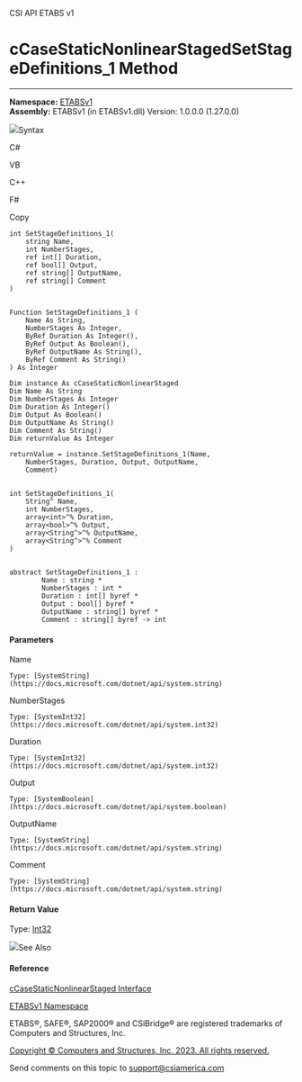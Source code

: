 ﻿

CSI API ETABS v1

# cCaseStaticNonlinearStagedSetStageDefinitions_1 Method  
  
---  
  
**Namespace:** [ETABSv1](2780f1b8-2033-5289-2298-1cdb2a7508d9.htm)  
**Assembly:** ETABSv1 (in ETABSv1.dll) Version: 1.0.0.0 (1.27.0.0)

![](../icons/SectionExpanded.png)Syntax

C#

VB

C++

F#

Copy

    
    
    int SetStageDefinitions_1(
    	string Name,
    	int NumberStages,
    	ref int[] Duration,
    	ref bool[] Output,
    	ref string[] OutputName,
    	ref string[] Comment
    )
    
    
    Function SetStageDefinitions_1 ( 
    	Name As String,
    	NumberStages As Integer,
    	ByRef Duration As Integer(),
    	ByRef Output As Boolean(),
    	ByRef OutputName As String(),
    	ByRef Comment As String()
    ) As Integer
    
    Dim instance As cCaseStaticNonlinearStaged
    Dim Name As String
    Dim NumberStages As Integer
    Dim Duration As Integer()
    Dim Output As Boolean()
    Dim OutputName As String()
    Dim Comment As String()
    Dim returnValue As Integer
    
    returnValue = instance.SetStageDefinitions_1(Name, 
    	NumberStages, Duration, Output, OutputName, 
    	Comment)
    
    
    int SetStageDefinitions_1(
    	String^ Name, 
    	int NumberStages, 
    	array<int>^% Duration, 
    	array<bool>^% Output, 
    	array<String^>^% OutputName, 
    	array<String^>^% Comment
    )
    
    
    abstract SetStageDefinitions_1 : 
            Name : string * 
            NumberStages : int * 
            Duration : int[] byref * 
            Output : bool[] byref * 
            OutputName : string[] byref * 
            Comment : string[] byref -> int 
    

#### Parameters

Name

    Type: [SystemString](https://docs.microsoft.com/dotnet/api/system.string)  

NumberStages

    Type: [SystemInt32](https://docs.microsoft.com/dotnet/api/system.int32)  

Duration

    Type: [SystemInt32](https://docs.microsoft.com/dotnet/api/system.int32)  

Output

    Type: [SystemBoolean](https://docs.microsoft.com/dotnet/api/system.boolean)  

OutputName

    Type: [SystemString](https://docs.microsoft.com/dotnet/api/system.string)  

Comment

    Type: [SystemString](https://docs.microsoft.com/dotnet/api/system.string)  

#### Return Value

Type: [Int32](https://docs.microsoft.com/dotnet/api/system.int32)

![](../icons/SectionExpanded.png)See Also

#### Reference

[cCaseStaticNonlinearStaged
Interface](0a685b17-0f95-86e9-5911-13d6f362fdfc.htm)

[ETABSv1 Namespace](2780f1b8-2033-5289-2298-1cdb2a7508d9.htm)

ETABS®, SAFE®, SAP2000® and CSiBridge® are registered trademarks of Computers
and Structures, Inc.  

[Copyright © Computers and Structures, Inc. 2023. All rights
reserved.](http://www.csiamerica.com)

Send comments on this topic to
[support@csiamerica.com](mailto:support%40csiamerica.com?Subject=CSI%20API%20ETABS%20v1)

